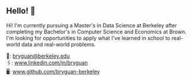 ## Hello! 👋

Hi! I'm currently pursuing a Master's in Data Science at Berkeley after completing my Bachelor's in Computer Science and Economics at Brown. I'm looking for opportunities to apply what I've learned in school to real-world data and real-world problems.

📧: bryguan@berkeley.edu  
🖇️: www.linkedin.com/in/bryguan  
🖥️: www.github.com/bryguan-berkeley  
